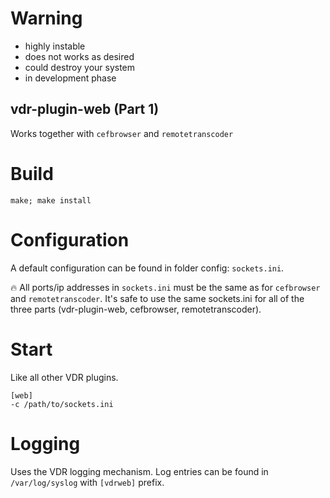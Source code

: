# Warning
- highly instable 
- does not works as desired 
- could destroy your system 
- in development phase


## vdr-plugin-web (Part 1)
Works together with ```cefbrowser``` and ```remotetranscoder```

# Build
```
make; make install
```

# Configuration
A default configuration can be found in folder config: ```sockets.ini```.

:fire: All ports/ip addresses in ```sockets.ini``` must be the same as for ```cefbrowser``` and ```remotetranscoder```.
It's safe to use the same sockets.ini for all of the three parts (vdr-plugin-web, cefbrowser, remotetranscoder). 

# Start
Like all other VDR plugins.
```
[web]
-c /path/to/sockets.ini
```

# Logging
Uses the VDR logging mechanism. Log entries can be found in ```/var/log/syslog``` with ```[vdrweb]``` prefix.